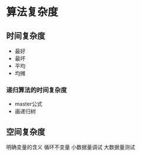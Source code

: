 # 算法复杂度

## 时间复杂度

- 最好
- 最坏
- 平均
- 均摊

### 递归算法的时间复杂度

- master公式
- 画递归树

## 空间复杂度


明确变量的含义
循环不变量
小数据量调试
大数据量测试